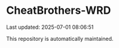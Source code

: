 # CheatBrothers-WRD

Last updated: 2025-07-01 08:06:51

This repository is automatically maintained.
